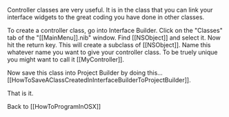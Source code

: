 Controller classes are very useful.  It is in the class that you can link your interface widgets to the great coding you have done in other classes.

To create a controller class, go into Interface Builder.  Click on the "Classes" tab of the "[[MainMenu]].nib" window.  Find [[NSObject]] and select it.  Now hit the return key.  This will create a subclass of [[NSObject]].  Name this whatever name you want to give your controller class.  To be truely unique you might want to call it [[MyController]].

Now save this class into Project Builder by doing this... [[HowToSaveAClassCreatedInInterfaceBuilderToProjectBuilder]].

That is it.

Back to [[HowToProgramInOSX]]